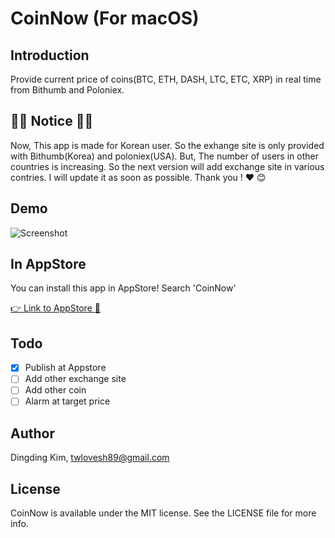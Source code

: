 CoinNow (For macOS)
===================

## Introduction

Provide current price of coins(BTC, ETH, DASH, LTC, ETC, XRP) in real time from Bithumb and Poloniex.


## 🔔🌟 Notice 🌟🔔

Now, This app is made for Korean user. So the exhange site is only provided with Bithumb(Korea) and poloniex(USA).
But, The number of users in other countries is increasing.
So the next version will add exchange site in various contries.
I will update it as soon as  possible. Thank you ! ❤ 😊


## Demo

![Screenshot](https://github.com/DingdingKim/CoinNow/blob/master/ScreenShot/screenshot.png)

## In AppStore
You can install this app in AppStore! Search 'CoinNow'

[👉 Link to AppStore 🍎](https://itunes.apple.com/kr/app/coinnow-%EC%8B%A4%EC%8B%9C%EA%B0%84-%EC%BD%94%EC%9D%B8-%EA%B0%80%EA%B2%A9-%EC%A0%95%EB%B3%B4/id1255102809?mt=12)

## Todo
- [x] Publish at Appstore
- [ ] Add other exchange site
- [ ] Add other coin
- [ ] Alarm at target price

## Author

Dingding Kim, twlovesh89@gmail.com

## License

CoinNow is available under the MIT license. See the LICENSE file for more info.
